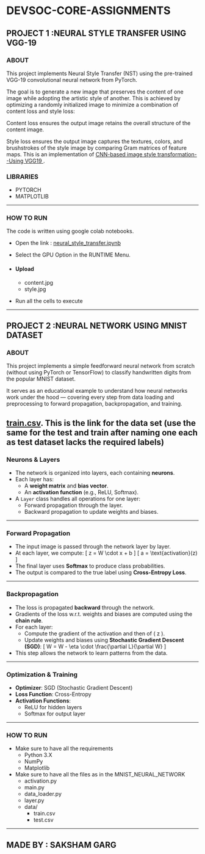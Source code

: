 # DEVSOC-CORE-ASSIGNMENTS

## PROJECT 1 :NEURAL STYLE TRANSFER USING VGG-19

### ABOUT
This project implements Neural Style Transfer (NST) using the pre-trained VGG-19 convolutional neural network from PyTorch.

The goal is to generate a new image that preserves the content of one image while adopting the artistic style of another. This is achieved by optimizing a randomly initialized image to minimize a combination of content loss and style loss:

Content loss ensures the output image retains the overall structure of the content image.

Style loss ensures the output image captures the textures, colors, and brushstrokes of the style image by comparing Gram matrices of feature maps.
This is an implementation of <a href = "https://drive.google.com/file/d/1Dbxaazv-L2SbC3gY4cPlqOQmM2iGmwyB/view">CNN-based image style transformation--Using VGG19 </a>.

### LIBRARIES
- PYTORCH
- MATPLOTLIB
---
### HOW TO RUN
The code is written using google colab notebooks.

+ Open the link : <a href = "https://colab.research.google.com/drive/167rGjsEr3fUt9iJbI5d9tuPdLMF8SceM?usp=sharing">neural_style_transfer.ipynb</a>

+ Select the GPU Option in the RUNTIME Menu.
  
+ #### Upload
  - content.jpg
  - style.jpg

+ Run all the cells to execute

---

## PROJECT 2 :NEURAL NETWORK USING MNIST DATASET

### ABOUT

This project implements a simple feedforward neural network from scratch (without using PyTorch or TensorFlow) to classify handwritten digits from the popular MNIST dataset.

It serves as an educational example to understand how neural networks work under the hood — covering every step from data loading and preprocessing to forward propagation, backpropagation, and training.


<a href = "https://drive.google.com/file/d/1gZVSu9wGjcYM7_pejKz4XoVDIOQEJlBY/view?usp=drive_link" >train.csv</a>.
This is the link for the data set
(use the same for the test and train after naming one each as test dataset lacks the required labels)
---
###  Neurons & Layers

- The network is organized into layers, each containing **neurons**.
- Each layer has:
  - A **weight matrix** and **bias vector**.
  - An **activation function** (e.g., ReLU, Softmax).
- A `Layer` class handles all operations for one layer:
  - Forward propagation through the layer.
  - Backward propagation to update weights and biases.

---

###  Forward Propagation

- The input image is passed through the network layer by layer.
- At each layer, we compute:
  \[
  z = W \cdot x + b
  \]
  \[
  a = \text{activation}(z)
  \]
- The final layer uses **Softmax** to produce class probabilities.
- The output is compared to the true label using **Cross-Entropy Loss**.

---

###  Backpropagation

- The loss is propagated **backward** through the network.
- Gradients of the loss w.r.t. weights and biases are computed using the **chain rule**.
- For each layer:
  - Compute the gradient of the activation and then of \( z \).
  - Update weights and biases using **Stochastic Gradient Descent (SGD)**:
    \[
    W = W - \eta \cdot \frac{\partial L}{\partial W}
    \]
- This step allows the network to learn patterns from the data.

---

### Optimization & Training

- **Optimizer**: SGD (Stochastic Gradient Descent)
- **Loss Function**: Cross-Entropy
- **Activation Functions**:
  - ReLU for hidden layers
  - Softmax for output layer
 
---

### HOW TO RUN
- Make sure to have all the requirements
  - Python 3.X
  - NumPy
  - Matplotlib
- Make sure to have all the files as in the MNIST_NEURAL_NETWORK
  - activation.py
  - main.py
  - data_loader.py
  - layer.py
  - data/
      - train.csv
      - test.csv
        
---
## MADE BY : SAKSHAM GARG
  
